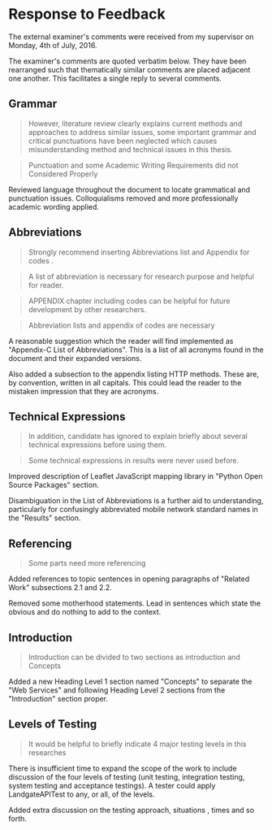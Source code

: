 # Response to Feedback

The external examiner's comments were received from my supervisor on Monday, 4th of July, 2016.

The examiner's comments are quoted verbatim below. They have been rearranged such that thematically similar comments are placed adjacent one another. This facilitates a single reply to several comments.

## Grammar

>However, literature review clearly explains current methods and approaches to address similar issues, some important grammar and critical punctuations have been neglected which causes misunderstanding method and technical issues in this thesis.

>Punctuation and some Academic Writing Requirements did not Considered Properly

Reviewed language throughout the document to locate grammatical and punctuation issues. Colloquialisms removed and more professionally academic wording applied.

## Abbreviations

>Strongly recommend inserting Abbreviations list and Appendix for codes .

>A list of abbreviation is necessary for research purpose and helpful for reader.

>APPENDIX chapter including codes can be helpful for future development by other researchers.

>Abbreviation lists and appendix of codes are necessary

A reasonable suggestion which the reader will find implemented as "Appendix-C List of Abbreviations". This is a list of all acronyms found in the document and their expanded versions.

Also added a subsection to the appendix listing HTTP methods. These are, by convention, written in all capitals. This could lead the reader to the mistaken impression that they are acronyms.

## Technical Expressions

>In addition, candidate has ignored to explain briefly about several technical expressions before using them.

>Some technical expressions in results  were never used before.

Improved description of Leaflet JavaScript mapping library in "Python Open Source Packages" section.

Disambiguation in the List of Abbreviations is a further aid to understanding, particularly for confusingly abbreviated mobile network standard names in the "Results" section.

## Referencing

>Some parts need more referencing

Added references to topic sentences in opening paragraphs of "Related Work" subsections 2.1 and 2.2.

Removed some motherhood statements. Lead in sentences which state the obvious and do nothing to add to the context.

## Introduction

>Introduction can be divided to two sections as introduction and Concepts

Added a new Heading Level 1 section named "Concepts" to separate the "Web Services" and following Heading Level 2 sections from the "Introduction" section proper.

## Levels of Testing

>It would be helpful to briefly indicate 4 major testing levels in this researches

There is insufficient time to expand the scope of the work to include discussion of the four levels of testing (unit testing, integration testing, system testing and acceptance testings). A tester could apply LandgateAPITest to any, or all, of the levels.

Added extra discussion on the testing approach, situations , times and so forth.
